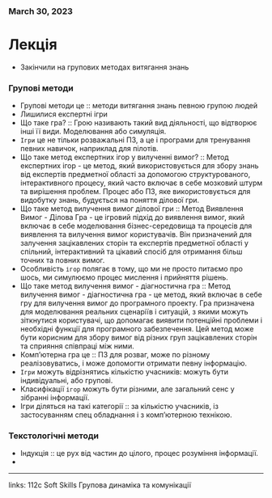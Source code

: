 
### March 30, 2023

# Лекція

- Закінчили на групових методах витягання знань

### Групові методи

- Групові методи це :: методи витягання знань певною групою людей
- Лишилися експертні ігри
- Що таке гра? :: Грою називають такий вид діяльності, що відтворює інші її види. Моделювання або симуляція.
- `Ігри` це не тільки розважальні ПЗ, а це і програми для тренування певних навичок, наприклад для пілотів.
- Що таке метод експертних ігор у вилученні вимог? :: Метод експертних ігор - це метод, який використовується для збору знань від експертів предметної області за допомогою структурованого, інтерактивного процесу, який часто включає в себе мозковий штурм та вирішення проблем. Процес або ПЗ, яке використовується для видобутку знань, будується на поняття ділової гри.
- Що таке метод вилучення вимог ділової гри :: Метод Виявлення Вимог - Ділова Гра - це ігровий підхід до виявлення вимог, який включає в себе моделювання бізнес-середовища та процесів для виявлення та вилучення вимог користувачів. Він призначений для залучення зацікавлених сторін та експертів предметної області у спільний, інтерактивний та цікавий спосіб для отримання більш точних та повних вимог.
- Особливість `ігор` полягає в тому, що ми не просто питаємо про шось, ми симулюємо процес мислення і прийняття рішень.
- Що таке метод вилучення вимог - діагностична гра :: Метод вилучення вимог - діагностична гра - це метод, який включає в себе гру для вилучення вимог до програмного проекту. Гра призначена для моделювання реальних сценаріїв і ситуацій, з якими можуть зіткнутися користувачі, що допомагає виявити потенційні проблеми і необхідні функції для програмного забезпечення. Цей метод може бути корисним для збору вимог від різних груп зацікавлених сторін та сприяння співпраці між ними.
- Комп’ютерна гра це :: ПЗ для розваг, може по різному реалізовуватись, і може допомогти отримати певну інформацію.
- `Ігри` можуть відрізнятись кількістю учасників: можуть бути індивідуальні, або групові.
- Класифікації `ігор` можуть бути різними, але загальний сенс у зібранні інформації.
- Ігри діляться на такі категорії :: за кількістю учасників, із застосуванням спец обладнання і з комп’ютерною технікою.

### Текстологічні методи

- Індукція :: це рух від частин до цілого, процес розуміння інформації.
- 



---

links: 112c Soft Skills Групова динаміка та комунікації

